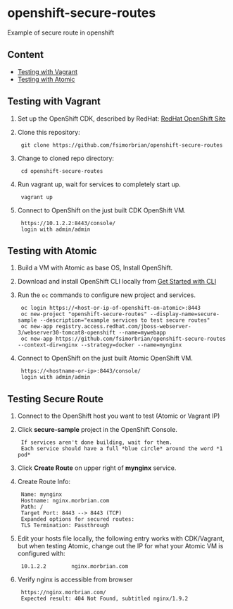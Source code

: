 # openshift-secure-routes
Example of secure route in openshift

## Content
* [Testing with Vagrant](#testing-with-vagrant)
* [Testing with Atomic](#testing-with-atomic)

## Testing with Vagrant

1. Set up the OpenShift CDK, described by RedHat: [RedHat OpenShift Site](http://developers.redhat.com/products/cdk/get-started/)

2. Clone this repository:

        git clone https://github.com/fsimorbrian/openshift-secure-routes
        
3. Change to cloned repo directory:

        cd openshift-secure-routes
        
4. Run vagrant up, wait for services to completely start up.

        vagrant up

5. Connect to OpenShift on the just built CDK OpenShift VM.

        https://10.1.2.2:8443/console/
        login with admin/admin

## Testing with Atomic

1. Build a VM with Atomic as base OS, Install OpenShift.

2. Download and install OpenShift CLI locally from [Get Started with CLI](https://docs.openshift.com/enterprise/latest/cli_reference/get_started_cli.html) 

3. Run the `oc` commands to configure new project and services.

        oc login https://<host-or-ip-of-openshift-on-atomic>:8443
        oc new-project "openshift-secure-routes" --display-name=secure-sample --description="example services to test secure routes"
        oc new-app registry.access.redhat.com/jboss-webserver-3/webserver30-tomcat8-openshift --name=mywebapp
        oc new-app https://github.com/fsimorbrian/openshift-secure-routes --context-dir=nginx --strategy=docker --name=mynginx

5. Connect to OpenShift on the just built Atomic OpenShift VM.

        https://<hostname-or-ip>:8443/console/
        login with admin/admin

## Testing Secure Route
   
1. Connect to the OpenShift host you want to test (Atomic or Vagrant IP)

2. Click **secure-sample** project in the OpenShift Console.

        If services aren't done building, wait for them.
        Each service should have a full *blue circle* around the word *1 pod*

3. Click **Create Route** on upper right of **mynginx** service.

4. Create Route Info:

        Name: mynginx
        Hostname: nginx.morbrian.com
        Path: /
        Target Port: 8443 --> 8443 (TCP)
        Expanded options for secured routes:
        TLS Termination: Passthrough
        
5. Edit your hosts file locally, the following entry works with CDK/Vagrant,
but when testing Atomic, change out the IP for what your Atomic VM is configured with:

        10.1.2.2        nginx.morbrian.com
        
6. Verify nginx is accessible from browser

        https://nginx.morbrian.com/
        Expected result: 404 Not Found, subtitled nginx/1.9.2
